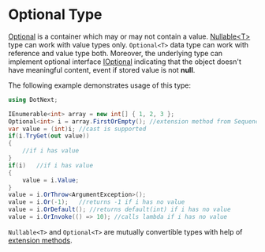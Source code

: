 Optional Type
====
[Optional](../../api/DotNext.Optional-1.yml) is a container which may or may not contain a value. [Nullable&lt;T&gt;](https://docs.microsoft.com/en-us/dotnet/api/system.nullable-1) type can work with value types only. `Optional<T>` data type can work with reference and value type both. Moreover, the underlying type can implement optional interface [IOptional](../../api/DotNext.IOptional.yml) indicating that the object doesn't have meaningful content, event if stored value is not **null**.

The following example demonstrates usage of this type:
```csharp
using DotNext;

IEnumerable<int> array = new int[] { 1, 2, 3 };
Optional<int> i = array.FirstOrEmpty(); //extension method from Sequence class
var value = (int)i; //cast is supported
if(i.TryGet(out value))
{
    //if i has value
}
if(i)   //if i has value
{
    value = i.Value;
}
value = i.OrThrow<ArgumentException>();
value = i.Or(-1);   //returns -1 if i has no value
value = i.OrDefault(); //returns default(int) if i has no value
value = i.OrInvoke(() => 10); //calls lambda if i has no value
```

`Nullable<T>` and `Optional<T>` are mutually convertible types with help of [extension methods](../../api/DotNext.Optional.yml).